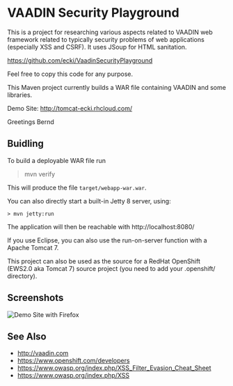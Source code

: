 VAADIN Security Playground
==========================

This is a project for researching various aspects related to VAADIN web framework related to
typically security problems of web applications (especially XSS and CSRF). It uses JSoup for
HTML sanitation.

https://github.com/ecki/VaadinSecurityPlayground

Feel free to copy this code for any purpose.

This Maven project currently builds a WAR file containing VAADIN and some libraries.

Demo Site: http://tomcat-ecki.rhcloud.com/

Greetings
Bernd

Buidling
--------

To build a deployable WAR file run

   > mvn verify
   
This will produce the file `target/webapp-war.war`.

You can also directly start a built-in Jetty 8 server, using:

    > mvn jetty:run

The application will then be reachable with http://localhost:8080/

If you use Eclipse, you can also use the run-on-server function with a Apache Tomcat 7.

This project can also be used as the source for a RedHat OpenShift (EWS2.0 aka Tomcat 7) source
project (you need to add your .openshift/ directory).

Screenshots
-----------

![Demo Site with Firefox](https://raw.github.com/wiki/ecki/VaadinSecurityPlayground/images/screenshot-demo-firefox.png)

See Also
--------

- http://vaadin.com
- https://www.openshift.com/developers
- https://www.owasp.org/index.php/XSS_Filter_Evasion_Cheat_Sheet
- https://www.owasp.org/index.php/XSS

